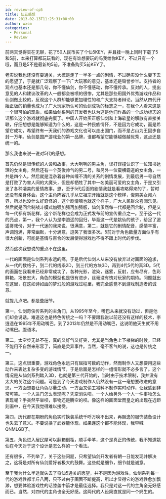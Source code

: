```yaml
---
id: review-of-cp5
title: 仙五感想
date: 2013-02-13T11:25:31+00:00
author: wxsm
categories:
  - Personal
  - Review
---
```

前两天觉得实在无聊，花了50人民币买了个仙5KEY，并且挂一晚上同时下载了5和5前，本来打算都玩玩看的，现在有谁想要玩的吗我给你KEY，不过只有一个哦，而且是5不是最新的5前。不准备购买5前KEY了。

老实说我也还没有耍通关，大概是走了一半多一点的剧情，不过确实没什么耍下去的愿望了，于是就广泛观察了一下广大玩家的意见，基本还是毁誉参半。支持者的观点也基本还是那几句，你不懂仙剑，你不懂感动，你不懂传承。反对的人，提出意见的人和建议改革的人一般都会被喷的很惨，尤其是那些用国外优秀游戏作品和仙剑做比较的，反观这个人群却能够更加理性的和广大支持者辩论。当然从四代开始正版的销量也成为了广大玩家所认可的仙剑成功的标志之一，在我个人看来这是一个很可怕的现象，如果仙剑系列的开发者也认为这是他们作品的一个成功标志的话那么这个游戏就彻底完蛋了。中国人开始买正版仙剑和上海软星的解散有直接关联，仔细想想是能够知道为什么的，这是一种民族情怀，不是因为它成功，而是希望它成功，希望终有一天我们的游戏文化也可以走出国门，而不是占山为王固步自封一万年。仙剑是国产游戏业的第一品牌，谁都希望它能够越做越优秀，这点还是统一的。

那么我也来说一说对5代的感想。

首先仍然是很传统的人设和故事，大大咧咧的男主角，误打误撞认识了一位知书达理的女主角，然后还有一个英俊帅气的男二号，和另外一位蛮横霸道的女主角，一共是四个人。然后就是混杂着各种纠缠不清的关系的剧情发展，到最后男一号自然是打败了为害人间的大魔头，但是却牺牲了其中一名美丽可爱的女主角，于是又引发了各种凄美的爱情故事。恩，至于5代后面的剧情我就是看攻略得来的了，暂时还没有亲身体会。这个主角阵容几乎从它祖宗开始就是这个模样，俊男美女闯六界，所以也没什么好奇怪的，这个剧情嘛也就这个样子，广大人民群众喜闻乐见。然后就是回合制战斗模式加强加强再加强版，仙剑虽然每一代都是回合制，但是又每一代都有新花样，这个新花样也会成为正式发布前的宣传重点之一。至于这一代的亮点，第一，我个人认为是李逍遥的回归，毕竟这一代是姚仙的孩子，给足了逍遥哥戏份，对于一代迷的我来说，很满意，第二，就是它的剧情配音，感情丰富，声调饱满，非常幽默，十分满意，逗笑了我很多次。5前对于角色数量方面似乎有很大创新，可能是基情与百合的发展使得游戏也不得不跟上时代的步伐。

然而这次我想说的重点不在这里。

一代的画面是仙剑系列永远的痛，于是后代仙剑人从来没有放弃过对画面的追求，从一代的数格子，到二代的线条2D，到三代的方块3D，再到4代5代的真3D。5代的画面在我看来已经非常成功了，各种光影，渲染，迷雾，反射，应有尽有，色彩鲜艳，场景宏大，角色的模型也是很有进步，丝毫没有愧对玩家的期待。问题就出在这里，在这如诗如画的梦幻般的游戏过程里，我完全感觉不到游戏制造者的诚意。

就提几点吧。都是些细节。

第一，仙剑奇侠传系列的主角们，从1995年至今，嘴巴从来就没有动过，但是他们却会说话。难道这也是特色传统之一吗？不要跟我说以前还没有这样的技术，李逍遥在1995年不用动嘴巴，到了2013年仍然是不用动嘴巴，这说明他天生就不用动嘴巴。腹语术。

第二，太空步无处不在，真的又好气又好笑，尤其是当角色上下楼梯的时候，已经不能用不自然来形容了，简直是灵异事件。当然，毫不客气的说，这也是传统之一。

第三，这点很重要，游戏角色永远只有屈指可数的动作，然而制作人又想要用这些动作来表达复杂多变的游戏情节，于是后面是怎样的一组情形就不必多言了。这个情况是从仙剑系列踏入3D，也就是第三代开始的，当时由于技术限制，我并没有太大的关注这个问题。可是到了今天游戏制作人仍然没有一丝一毫想要改进的意思，一方面想要让角色尽量生动，一方面又偷工减料不制作实时动作，让我感到非常可笑。一个人进门怎么表现呢？凭空消失呗。一个人给另外一个人一件事物怎么表现呢？手突然平举呗，事物还是腾空的呗。像这样的画面堂而皇之的出现在近距刻画中，在今天我觉得难以接受。

第四，历代都在期盼的角色实时换装系统千呼万唤不出来，再飘逸的服饰装备设计也失去了意义。不要说换了武器能体现，如果连这个都不能体现，我早喊QNMLGB了。

第五，角色进入居民屋可以翻箱倒柜，顺手牵羊，这个是真正的传统，我不知道姚仙在今天对于这个设计是怎么样的一个看法。

还有很多，不列举了，关于这些问题，只希望仙剑开发者有朝一日能发现并解决之，这将是对所有仙剑爱好者极大的鼓舞。这些就是细节，细节就是诚意。

至于我为什么半途就失去了将仙5通关的愿望，并不是因为游戏性，仙剑系列每一代的游戏性都半斤八两，只不过由于画面不断提高，所以才显得它的游戏性愈加飘渺，想要体验游戏性的话膝盖中箭才是最佳选择。我只是对这一代的主角全无好感而已。当然，对四代的主角也全无好感。这两代的人设简直就是同一个妈生的。
